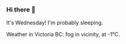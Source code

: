 ### Hi there :wave:

It's Wednesday! I'm probably sleeping.

Weather in Victoria BC: fog in vicinity, at -1°C.
